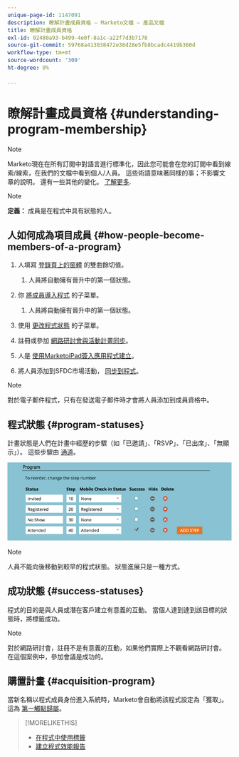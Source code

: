 ```yaml
---
unique-page-id: 1147091
description: 瞭解計畫成員資格 — Marketo文檔 — 產品文檔
title: 瞭解計畫成員資格
exl-id: 02480a93-b499-4e0f-8a1c-a22f7d3b7178
source-git-commit: 59768a413038472e38d28e5fb8bcadc4419b360d
workflow-type: tm+mt
source-wordcount: '309'
ht-degree: 0%

---
```


# 瞭解計畫成員資格 {#understanding-program-membership}

>[!NOTE]
>
>Marketo現在在所有訂閱中對語言進行標準化，因此您可能會在您的訂閱中看到線索/線索，在我們的文檔中看到個人/人員。 這些術語意味著同樣的事；不影響文章的說明。 還有一些其他的變化。 [了解更多](/help/marketo/product-docs/crm-sync/salesforce-sync/understanding-the-salesforce-sync.md).

>[!NOTE]
>
>**定義：** 成員是在程式中具有狀態的人。

## 人如何成為項目成員 {#how-people-become-members-of-a-program}

1. 人填寫 [登錄頁上的窗體](/help/marketo/getting-started/quick-wins/landing-page-with-a-form.md) 的雙曲餘切值。

   1. 人員將自動擁有晉升中的第一個狀態。

1. 你 [將成員導入程式](/help/marketo/product-docs/core-marketo-concepts/programs/working-with-programs/import-members-from-a-spreadsheet-into-a-program.md) 的子菜單。

   1. 人員將自動擁有晉升中的第一個狀態。

1. 使用 [更改程式狀態](/help/marketo/product-docs/core-marketo-concepts/smart-campaigns/program-flow-actions/change-program-status.md) 的子菜單。
1. 註冊或參加 [網路研討會與活動計畫同步](/help/marketo/product-docs/demand-generation/events/understanding-events/event-partners.md)。
1. 人是 [使用MarketoiPad簽入應用程式建立](/help/marketo/product-docs/core-marketo-concepts/mobile-apps/event-check-in/check-people-into-your-event-from-your-tablet.md)。
1. 將人員添加到SFDC市場活動， [同步到程式](/help/marketo/product-docs/crm-sync/salesforce-sync/sfdc-sync-details/sfdc-sync-campaign-sync.md)。

>[!NOTE]
>
>對於電子郵件程式，只有在發送電子郵件時才會將人員添加到成員資格中。

## 程式狀態 {#program-statuses}

計畫狀態是人們在計畫中經歷的步驟（如「已邀請」、「RSVP」、「已出席」、「無顯示」）。 這些步驟由 [通道](/help/marketo/product-docs/administration/tags/create-a-program-channel.md)。

![](assets/image2015-2-5-15-3a14-3a48.png)

>[!NOTE]
>
>人員不能向後移動到較早的程式狀態。 狀態進展只是一種方式。

## 成功狀態 {#success-statuses}

程式的目的是與人員或潛在客戶建立有意義的互動。 當個人達到達到該目標的狀態時，將標籤成功。

>[!NOTE]
>
>對於網路研討會，註冊不是有意義的互動，如果他們實際上不觀看網路研討會。 在這個案例中，參加會議是成功的。

## 購置計畫  {#acquisition-program}

當新名稱以程式成員身份進入系統時，Marketo會自動將該程式設定為「獲取」。 這為 [第一觸點歸屬](/help/marketo/product-docs/reporting/revenue-cycle-analytics/revenue-tools/attribution/understanding-attribution.md)。

>[!MORELIKETHIS]
>
>* [在程式中使用標籤](/help/marketo/product-docs/core-marketo-concepts/programs/working-with-programs/understanding-tags/use-tags-in-a-program.md)
>* [建立程式效能報告](/help/marketo/product-docs/core-marketo-concepts/programs/program-performance-report/create-a-program-performance-report.md)


